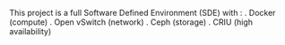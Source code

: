 This project is a full Software Defined Environment (SDE) with :
. Docker (compute)
. Open vSwitch (network)
. Ceph (storage)
. CRIU (high availability)
